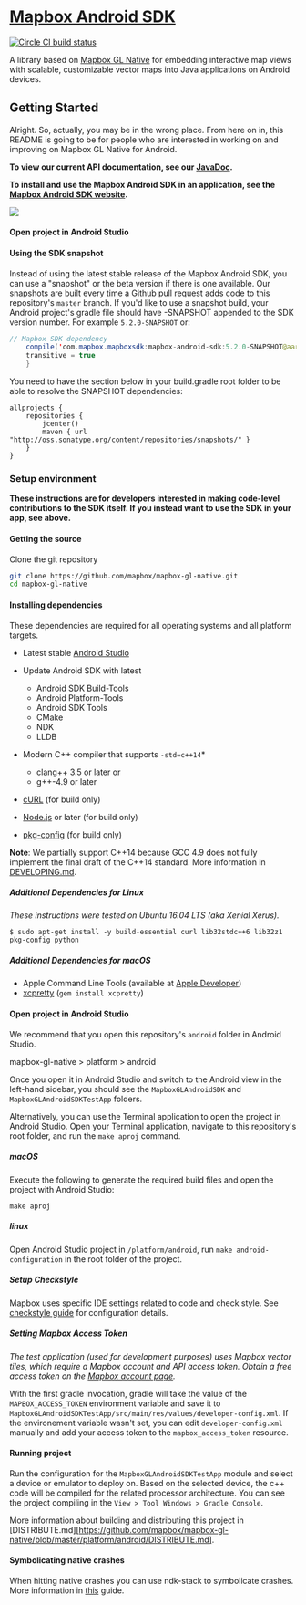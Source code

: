 # [Mapbox Android SDK](https://www.mapbox.com/android-sdk/)

[![Circle CI build status](https://circleci.com/gh/mapbox/mapbox-gl-native.svg?style=shield)](https://circleci.com/gh/mapbox/workflows/mapbox-gl-native/tree/master)

A library based on [Mapbox GL Native](../../README.md) for embedding interactive map views with scalable, customizable vector maps into Java applications on Android devices.

## Getting Started 

Alright. So, actually, you may be in the wrong place. From here on in, this README is going to be for people who are interested in working on and improving on Mapbox GL Native for Android.

**To view our current API documentation, see our [JavaDoc](https://www.mapbox.com/android-sdk/api).**

**To install and use the Mapbox Android SDK in an application, see the [Mapbox Android SDK website](https://www.mapbox.com/android-sdk/).**

[![](https://www.mapbox.com/android-sdk/images/splash.png)](https://www.mapbox.com/android-sdk/)

#### Open project in Android Studio

#### Using the SDK snapshot




Instead of using the latest stable release of the Mapbox Android SDK, you can use a "snapshot" or the beta version if there is one available. Our snapshots are built every time a Github pull request adds code to this repository's `master` branch. If you'd like to use a snapshot build, your Android project's gradle file should have -SNAPSHOT appended to the SDK version number. For example `5.2.0-SNAPSHOT` or:

```java
// Mapbox SDK dependency
    compile('com.mapbox.mapboxsdk:mapbox-android-sdk:5.2.0-SNAPSHOT@aar') {
    transitive = true
    }
```
You need to have the section below in your build.gradle root folder to be able to resolve the SNAPSHOT dependencies:
```
allprojects {
    repositories {
        jcenter()
        maven { url "http://oss.sonatype.org/content/repositories/snapshots/" }
    }
}
```


### Setup environment

**These instructions are for developers interested in making code-level contributions to the SDK itself. If you instead want to use the SDK in your app, see above.**

#### Getting the source

Clone the git repository

```bash
git clone https://github.com/mapbox/mapbox-gl-native.git
cd mapbox-gl-native
```

#### Installing dependencies

These dependencies are required for all operating systems and all platform targets.

- Latest stable [Android Studio](https://developer.android.com/studio/index.html) 
- Update Android SDK with latest
  - Android SDK Build-Tools 
  - Android Platform-Tools
  - Android SDK Tools
  - CMake
  - NDK
  - LLDB

- Modern C++ compiler that supports `-std=c++14`\*
  - clang++ 3.5 or later or
  - g++-4.9 or later
- [cURL](https://curl.haxx.se) (for build only)
- [Node.js](https://nodejs.org/) or later (for build only)
- [pkg-config](https://wiki.freedesktop.org/www/Software/pkg-config/) (for build only)

**Note**: We partially support C++14 because GCC 4.9 does not fully implement the
final draft of the C++14 standard. More information in [DEVELOPING.md](DEVELOPING.md).

##### Additional Dependencies for Linux

_These instructions were tested on Ubuntu 16.04 LTS (aka Xenial Xerus)._

```
$ sudo apt-get install -y build-essential curl lib32stdc++6 lib32z1 pkg-config python
```

##### Additional Dependencies for macOS

- Apple Command Line Tools (available at  [Apple Developer](https://developer.apple.com/download/more/))
- [xcpretty](https://github.com/supermarin/xcpretty) (`gem install xcpretty`)


#### Open project in Android Studio

We recommend that you open this repository's `android` folder in Android Studio. 

mapbox-gl-native > platform > android

Once you open it in Android Studio and switch to the Android view in the left-hand sidebar,  you should see the `MapboxGLAndroidSDK` and `MapboxGLAndroidSDKTestApp` folders.


Alternatively, you can use the Terminal application to open the project in Android Studio. Open your Terminal application, navigate to this repository's root folder, and run the `make aproj` command.


##### macOS

Execute the following to generate the required build files and open the project with Android Studio:

```
make aproj
```

##### linux

Open Android Studio project in `/platform/android`, run `make android-configuration` in the root folder of the project.

##### Setup Checkstyle

Mapbox uses specific IDE settings related to code and check style. 
See [checkstyle guide](https://github.com/mapbox/mapbox-gl-native/wiki/Setting-up-Mapbox-checkstyle) for configuration details. 

##### Setting Mapbox Access Token

_The test application (used for development purposes) uses Mapbox vector tiles, which require a Mapbox account and API access token. Obtain a free access token on the [Mapbox account page](https://www.mapbox.com/studio/account/tokens/)._

With the first gradle invocation, gradle will take the value of the `MAPBOX_ACCESS_TOKEN` environment variable and save it to `MapboxGLAndroidSDKTestApp/src/main/res/values/developer-config.xml`. If the environement variable wasn't set, you can edit `developer-config.xml` manually and add your access token to the `mapbox_access_token` resource.  

#### Running project

Run the configuration for the `MapboxGLAndroidSDKTestApp` module and select a device or emulator to deploy on. Based on the selected device, the c++ code will be compiled for the related processor architecture. You can see the project compiling in the `View > Tool Windows > Gradle Console`. 

More information about building and distributing this project in [DISTRIBUTE.md][https://github.com/mapbox/mapbox-gl-native/blob/master/platform/android/DISTRIBUTE.md].

#### Symbolicating native crashes

When hitting native crashes you can use ndk-stack to symbolicate crashes. 
More information in [this](https://github.com/mapbox/mapbox-gl-native/wiki/Getting-line-numbers-from-an-Android-crash-with-ndk-stack) guide.
